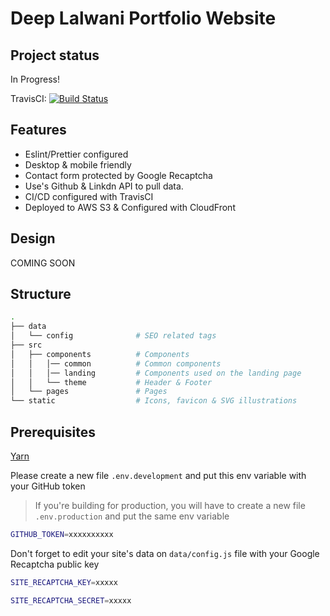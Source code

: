 # Deep Lalwani Portfolio Website

## Project status
In Progress!

TravisCI: [![Build Status](https://travis-ci.com/LordLalwani/react-portfolio.svg?branch=master)](https://travis-ci.com/LordLalwani/react-portfolio)

## Features

- Eslint/Prettier configured
- Desktop & mobile friendly 
- Contact form protected by Google Recaptcha
- Use's Github & Linkdn API to pull data.
- CI/CD configured with TravisCI
- Deployed to AWS S3 & Configured with CloudFront

## Design

COMING SOON

## Structure

```bash
.
├── data
│   └── config              # SEO related tags
├── src
│   ├── components          # Components
│   │   │── common          # Common components
│   │   │── landing         # Components used on the landing page
│   │   └── theme           # Header & Footer
│   └── pages               # Pages
└── static                  # Icons, favicon & SVG illustrations
```

## Prerequisites

[Yarn](https://yarnpkg.com/en/)

Please create a new file `.env.development` and put this env variable with your GitHub token

> If you're building for production, you will have to create a new file `.env.production` and put the same env variable

```bash
GITHUB_TOKEN=xxxxxxxxxx
```

Don't forget to edit your site's data on `data/config.js` file with your Google Recaptcha public key

```bash
SITE_RECAPTCHA_KEY=xxxxx

SITE_RECAPTCHA_SECRET=xxxxx
```

